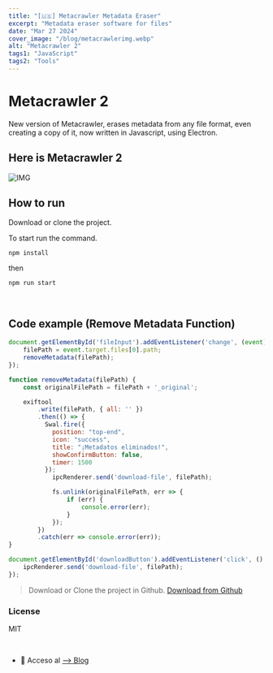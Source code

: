 ```yaml
---
title: "[🇺🇸] Metacrawler Metadata Eraser"
excerpt: "Metadata eraser software for files"
date: "Mar 27 2024"
cover_image: "/blog/metacrawlerimg.webp"
alt: "Metacrawler 2"
tags1: "JavaScript"
tags2: "Tools"
---
```


# Metacrawler 2

New version of Metacrawler, erases metadata from any file format, even creating a copy of it, now written in Javascript, using Electron.

## Here is Metacrawler 2

![IMG](https://i.ibb.co/kqjLPSd/metacrawlerr.png)

## How to run

Download or clone the project.

To start run the command.

`npm install`

then

`npm run start`

&nbsp;

## Code example (Remove Metadata Function)

```javascript
document.getElementById('fileInput').addEventListener('change', (event) => {
    filePath = event.target.files[0].path;
    removeMetadata(filePath);
});

function removeMetadata(filePath) {
    const originalFilePath = filePath + '_original';

    exiftool
        .write(filePath, { all: '' })
        .then(() => {
          Swal.fire({
            position: "top-end",
            icon: "success",
            title: "¡Metadatos eliminados!",
            showConfirmButton: false,
            timer: 1500
          });
            ipcRenderer.send('download-file', filePath);

            fs.unlink(originalFilePath, err => {
                if (err) {
                    console.error(err);
                }
            });
        })
        .catch(err => console.error(err));
}

document.getElementById('downloadButton').addEventListener('click', () => {
    ipcRenderer.send('download-file', filePath);
});
```

> Download or Clone the project in Github.
[Download from Github](https://github.com/Rawierdt/metacrawler)

### License

MIT

&nbsp;

- 💜 Acceso al [--> Blog](https://rawier.vercel.app/es/blog/)